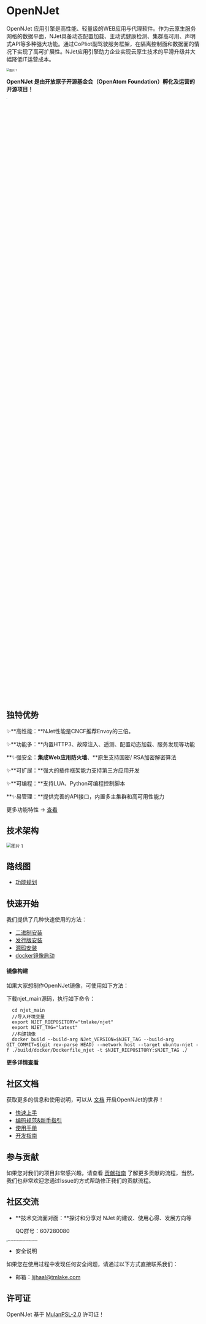 # OpenNJet

OpenNJet 应用引擎是高性能、轻量级的WEB应用与代理软件。作为云原生服务网格的数据平面，NJet具备动态配置加载、主动式健康检测、集群高可用、声明式API等多种强大功能。通过CoPliot副驾驶服务框架，在隔离控制面和数据面的情况下实现了高可扩展性。NJet应用引擎助力企业实现云原生技术的平滑升级并大幅降低IT运营成本。

<img src="https://gitee.com/gebona/picture/raw/master/202308031418513.png" alt="图片 1" style="zoom:50%;" />

**OpenNJet 是由开放原子开源基金会（OpenAtom Foundation）孵化及运营的开源项目！**

<img src="https://gitee.com/gebona/picture/raw/master/202403151548527.svg" width=40% alt="LOGO" style="zoom:5%;" />

## 独特优势

✨**高性能：**NJet性能是CNCF推荐Envoy的三倍。

✨**功能多：**内置HTTP3、故障注入、遥测、配置动态加载、服务发现等功能

**✨强安全：**集成Web应用防火墙**、**原生支持国密/ RSA加密解密算法

✨**可扩展：**强大的插件框架能力支持第三方应用开发

✨**可编程：**支持LUA、Python可编程控制脚本

**✨易管理：**提供完善的API接口，内置多主集群和高可用性能力

更多功能特性 -> [查看](https://gitee.com/njet-rd/docs/blob/master/zh-cn/OpenNJet%E5%8A%9F%E8%83%BD%E7%89%B9%E6%80%A7.md)

## 技术架构

<img src="https://gitee.com/gebona/picture/raw/master/202403151528500.png" alt="图片 1" style="zoom:80%;" />

## 路线图

- [功能规划](https://gitee.com/njet-rd/njet/milestones/190511)

## **快速开始**

  我们提供了几种快速使用的方法：

-    [二进制安装](https://njet.org.cn/docs/quickstart/#1-%E4%BA%8C%E8%BF%9B%E5%88%B6%E5%AE%89%E8%A3%85)
-    [发行版安装](https://njet.org.cn/docs/quickstart/#2-%E5%AE%89%E8%A3%85%E5%8F%91%E8%A1%8C%E7%89%88)
-    [源码安装](https://njet.org.cn/docs/quickstart/#3-%E6%BA%90%E7%A0%81%E5%AE%89%E8%A3%85)
-    [docker镜像启动](https://njet.org.cn/cases/njet-docker/)

#### **镜像构建**

  如果大家想制作OpenNJet镜像，可使用如下方法：

下载njet_main源码，执行如下命令：
```
  cd njet_main
  //导入环境变量
  export NJET_RIEPOSITORY="tmlake/njet"
  export NJET_TAG="latest"
  //构建镜像
  docker build --build-arg NJet_VERSION=$NJET_TAG --build-arg GIT_COMMIT=$(git rev-parse HEAD) --network host --target ubuntu-njet -f ./build/docker/Dockerfile_njet -t $NJET_RIEPOSITORY:$NJET_TAG ./
```

**更多详情[查看](https://njet.org.cn/docs/quickstart/)**

## 社区文档

获取更多的信息和使用说明，可以从 [文档](https://gitee.com/njet-rd/docs) 开启OpenNJet的世界！

- [快速上手](https://njet.org.cn/docs/quickstart/)
- [编码规范&新手指引](https://gitee.com/njet-rd/docs/blob/master/zh-cn/OpenNJet%E7%BC%96%E7%A0%81%E8%A7%84%E8%8C%83%E4%BB%A5%E5%8F%8A%E6%96%B0%E6%89%8B%E6%8C%87%E5%BC%95.md)
- [使用手册](https://gitee.com/njet-rd/docs)
- [开发指南](https://gitee.com/njet-rd/docs/blob/master/zh-cn/CoPilot%E5%BC%80%E5%8F%91%E6%8C%87%E5%8D%97.md)

## 参与贡献

如果您对我们的项目非常感兴趣，请查看 [贡献指南](https://gitee.com/njet-rd/community/blob/master/%E5%BC%80%E5%8F%91%E8%80%85%E8%B4%A1%E7%8C%AE%E6%8C%87%E5%8D%97.md) 了解更多贡献的流程，当然，我们也非常欢迎您通过Issue的方式帮助修正我们的贡献流程。


## 社区交流

- **技术交流面对面：**探讨和分享对 NJet 的建议、使用心得、发展方向等

	QQ群号：607280080

<img src="https://gitee.com/gebona/picture/raw/master/202308031735418.png" alt="WeChat7df7875d28df2f367d1693b20a30762b" style="zoom:25%;" />

- 安全说明

如果您在使用过程中发现任何安全问题，请通过以下方式直接联系我们： 

- 邮箱：lijhaal@tmlake.com

## 许可证

OpenNJet 基于 [MulanPSL-2.0](http://license.coscl.org.cn/MulanPSL2/) 许可证！

